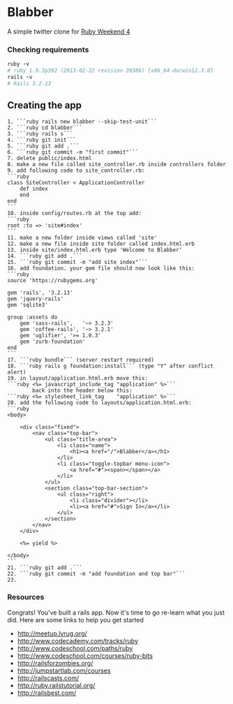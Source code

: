 # Blabber
A simple twitter clone for [Ruby Weekend 4](http://rubyweekend.com)

### Checking requirements

```ruby
ruby -v
# ruby 1.9.3p392 (2013-02-22 revision 39386) [x86_64-darwin12.3.0]
rails -v
# Rails 3.2.13
```

## Creating the app

	1. ```ruby rails new blabber --skip-test-unit```
	2. ```ruby cd blabber```
	3. ```ruby rails s```
	4. ```ruby git init```
	5. ```ruby git add .```
	6. ```ruby git commit -m "first commit"```
	7. delete public/index.html
	8. make a new file called site_controller.rb inside controllers folder
	9. add following code to site_controller.rb:
	```ruby
	class SiteController < ApplicationController
		def index
		end
	end
	```
	10. inside config/routes.rb at the top add:
	```ruby
	root :to => 'site#index'
	```
	11. make a new folder inside views called 'site'
	12. make a new file inside site folder called index.html.erb
	13. inside site/index.html.erb type 'Welcome to Blabber'
	14. ```ruby git add .```
	15. ```ruby git commit -m "add site index"```
	16. add foundation. your gem file should now look like this:
	```ruby
	source 'https://rubygems.org'

	gem 'rails', '3.2.13'
	gem 'jquery-rails'
	gem 'sqlite3'

	group :assets do
		gem 'sass-rails',   '~> 3.2.3'
		gem 'coffee-rails', '~> 3.2.1'
		gem 'uglifier', '>= 1.0.3'
		gem 'zurb-foundation'
	end
	```
	17. ```ruby bundle``` (server restart required)
	18. ```ruby rails g foundation:install``` (type "Y" after conflict alert)
	19. in layout/application.html.erb move this:
	```ruby <%= javascript_include_tag "application" %>```
			back into the header below this:
	```ruby <%= stylesheet_link_tag    "application" %>```
	20. add the following code to layouts/application.html.erb:
	```ruby
	<body>

		<div class="fixed">
			<nav class="top-bar">
				<ul class="title-area">
					<li class="name">
						<h1><a href="/">Blabber</a></h1>
					</li>
					<li class="toggle-topbar menu-icon">
						<a href="#"><span></span></a>
					</li>
				</ul>
				<section class="top-bar-section">
					<ul class="right">
						<li class="divider"></li>
						<li><a href="#">Sign In</a></li>
					</ul>
				</section>
			</nav>
		</div>

		<%= yield %>

	</body>
	```
	21. ```ruby git add .```
	22. ```ruby git commit -m "add foundation and top bar"```
	23.  





















### Resources
Congrats! You've built a rails app. Now it's time to go re-learn what you just did.
Here are some links to help you get started
- http://meetup.lvrug.org/
- http://www.codecademy.com/tracks/ruby
- http://www.codeschool.com/paths/ruby
- http://www.codeschool.com/courses/ruby-bits
- http://railsforzombies.org/
- http://jumpstartlab.com/courses
- http://railscasts.com/
- http://ruby.railstutorial.org/
- http://railsbest.com/
